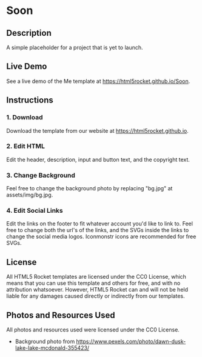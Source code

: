 # Soon
## Description
A simple placeholder for a project that is yet to launch.
## Live Demo
See a live demo of the Me template at https://html5rocket.github.io/Soon.
## Instructions

### 1. Download
Download the template from our website at https://html5rocket.github.io.

### 2. Edit HTML
Edit the header, description, input and button text, and the copyright text.

### 3. Change Background
Feel free to change the background photo by replacing "bg.jpg" at assets/img/bg.jpg.

### 4. Edit Social Links
Edit the links on the footer to fit whatever account you'd like to link to. Feel free to change both the url's of the links, and the SVGs inside the links to change the social media logos. Iconmonstr icons are recommended for free SVGs.

## License
All HTML5 Rocket templates are licensed under the CC0 License, which means that you can use this template and others for free, and with no attribution whatsoever. However, HTML5 Rocket can and will not be held liable for any damages caused directly or indirectly from our templates.

## Photos and Resources Used
All photos and resources used were licensed under the CC0 License.

- Background photo from https://www.pexels.com/photo/dawn-dusk-lake-lake-mcdonald-355423/